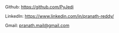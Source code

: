 Github: https://github.com/PyJedi

LinkedIn: https://www.linkedin.com/in/pranath-reddy/

Gmail: pranath.mail@gmail.com
